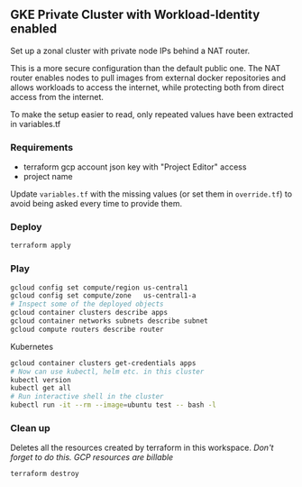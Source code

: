 ## GKE Private Cluster with Workload-Identity enabled

Set up a zonal cluster with private node IPs behind a NAT router.

This is a more secure configuration than the default public one.
The NAT router enables nodes to pull images from external docker repositories and 
allows workloads to access the internet, while protecting both from direct access 
from the internet.

To make the setup easier to read, only repeated values have been extracted in variables.tf

### Requirements
- terraform gcp account json key with "Project Editor" access
- project name

Update `variables.tf` with the missing values (or set them in `override.tf`)
to avoid being asked every time to provide them.

### Deploy
```bash
terraform apply
```

### Play
```bash
gcloud config set compute/region us-central1
gcloud config set compute/zone   us-central1-a
# Inspect some of the deployed objects
gcloud container clusters describe apps
gcloud container networks subnets describe subnet
gcloud compute routers describe router
```

Kubernetes
```bash
gcloud container clusters get-credentials apps
# Now can use kubectl, helm etc. in this cluster
kubectl version
kubectl get all
# Run interactive shell in the cluster
kubectl run -it --rm --image=ubuntu test -- bash -l
```

### Clean up
Deletes all the resources created by terraform in this workspace.
*Don't forget to do this. GCP resources are billable*
```bash
terraform destroy
```
